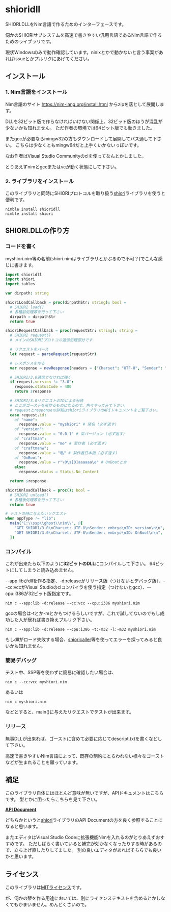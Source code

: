 # shioridll

SHIORI.DLLをNim言語で作るためのインターフェースです。

伺かのSHIORIサブシステムを高速で書きやすい汎用言語であるNim言語で作るためのライブラリです。

現状Windowsのみで動作確認しています。ninixとかで動かないと言う事案があればissueとかプルリクにあげてください。

## インストール

### 1. Nim言語をインストール

Nim言語のサイト https://nim-lang.org/install.html からzipを落として展開します。

DLLを32ビット版で作らなければいけない関係上、32ビット版のほうが混乱が少ないかも知れません。
ただ作者の環境では64ビット版でも動きました。

またgccが必要ならmingw32の方もダウンロードして展開してパス通して下さい。
こちらは少なくともmingw64だと上手くいかないっぽいです。

なお作者はVisual Studio Communityのclを使ってなんとかしました。

とりあえずnimとgccまたはvcが動く状態にして下さい。

### 2. ライブラリをインストール

このライブラリと同時にSHIORIプロトコルを取り扱う[shiori](https://github.com/Narazaka/shiori-nim)ライブラリを使うと便利です。

```
nimble install shioridll
nimble install shiori
```

## SHIORI.DLLの作り方

### コードを書く

myshiori.nim等の名前(shiori.nimはライブラリとかぶるので不可？)でこんな感じに書きます。

```nim
import shioridll
import shiori
import tables

var dirpath: string

shioriLoadCallback = proc(dirpathStr: string): bool =
  # SHIORI load()
  # 各種前処理等を行って下さい
  dirpath = dirpathStr
  return true

shioriRequestCallback = proc(requestStr: string): string =
  # SHIORI request()
  # メインのSHIORIプロトコル通信処理部分です

  # リクエストをパース
  let request = parseRequest(requestStr)

  # レスポンスを作る
  var response = newResponse(headers = {"Charset": "UTF-8", "Sender": "nimshiori"}.newOrderedTable)

  # SHIORI/3.0通信でなければ弾く
  if request.version != "3.0":
    response.statusCode = 400
    return $response

  # SHIORI/3.0リクエストのIDによる分岐
  # ここがゴーストを形作るものになるので、色々やってみて下さい。
  # requestとresponseの詳細はshioriライブラリのAPIドキュメントをご覧下さい。
  case request.id:
    of "name":
      response.value = "myshiori" # 栞名 (必ず返す)
    of "version":
      response.value = "0.0.1" # 栞バージョン (必ず返す)
    of "craftman":
      response.value = "me" # 栞作者 (必ず返す)
    of "craftmanw":
      response.value = "私" # 栞作者日本語 (必ず返す)
    of "OnBoot":
      response.value = r"\0\s[0]aaaaaa\e" # OnBootとか
    else:
      response.status = Status.No_Content

  return $response

shioriUnloadCallback = proc(): bool =
  # SHIORI unload()
  # 各種後処理等を行って下さい
  return true

# テストの時に与えたいリクエスト
when appType != "lib":
  main("C:\\ssp\\ghost\\nim\\", @[
    "GET SHIORI/3.0\nCharset: UTF-8\nSender: embryo\nID: version\n\n",
    "GET SHIORI/3.0\nCharset: UTF-8\nSender: embryo\nID: OnBoot\n\n",
  ])
```

### コンパイル

これが出来たら以下のように**32ビットのDLL**にコンパイルして下さい。
64ビットにしてしまうと読み込めません。

--app:libがdllを作る指定、-d:releaseがリリース版（つけないとデバッグ版）、--cc:vccがVisual Studioのclコンパイラを使う指定（つけないとgcc）、--cpu:i386が32ビット版指定です。
```
nim c --app:lib -d:release --cc:vcc --cpu:i386 myshiori.nim
```

gccの場合は-tとか-mとかもつけるらしいですが、これで試してないのでもし成功した人が居れば書き換えプルリク下さい。
```
nim c --app:lib -d:release --cpu:i386 -t:-m32 -l:-m32 myshiori.nim
```

もしdllがロード失敗する場合、[shioricaller](https://github.com/Narazaka/shioricaller)等を使ってエラーを探ってみると良いかも知れません。

### 簡易デバッグ

テスト中、SSP等を使わずに簡易に確認したい場合は、

```
nim c --cc:vcc myshiori.nim
```

あるいは

```
nim c myshiori.nim
```

などとすると、main()に与えたリクエストでテストが出来ます。

### リリース

無事DLLが出来れば、ゴーストに含めて必要に応じてdescript.txtを書くなどして下さい。

高速で書きやすいNim言語によって、既存の制約にとらわれない様々なゴーストなどが生まれることを願っています。

## 補足

このライブラリ自体にはほとんど意味が無いですが、APIドキュメントはこちらです。
型とかに困ったらこちらを見て下さい。

**[API Document](https://narazaka.github.io/shioridll-nim/)**

どちらかというと[shiori](https://github.com/Narazaka/shiori-nim)ライブラリのAPI Documentの方を良く参照することになると思います。

またエディタはVisual Studio Codeに拡張機能Nimを入れるのがとりあえずおすすめです。
ただしばらく書いていると補完が効かなくなったりする時があるので、立ち上げ直したりしてました。
別の良いエディタがあればそちらでも良いかと思います。

## ライセンス

このライブラリは[MITライセンス](https://narazaka.net/license/MIT?2017)です。

が、伺かの栞を作る用途においては、別にライセンステキストを含めるとかしなくてもかまいません。めんどくさいので。
